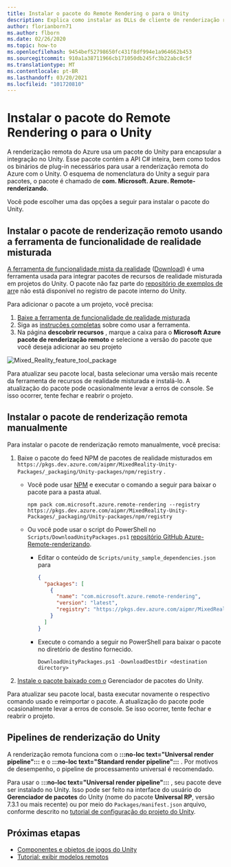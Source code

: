 ```yaml
---
title: Instalar o pacote do Remote Rendering o para o Unity
description: Explica como instalar as DLLs de cliente de renderização remota para o Unity
author: florianborn71
ms.author: flborn
ms.date: 02/26/2020
ms.topic: how-to
ms.openlocfilehash: 9454bef52798650fc431f8df994e1a964662b453
ms.sourcegitcommit: 910a1a38711966cb171050db245fc3b22abc8c5f
ms.translationtype: MT
ms.contentlocale: pt-BR
ms.lasthandoff: 03/20/2021
ms.locfileid: "101720810"
---
```

# <a name="install-the-remote-rendering-package-for-unity"></a>Instalar o pacote do Remote Rendering o para o Unity

A renderização remota do Azure usa um pacote do Unity para encapsular a integração no Unity.
Esse pacote contém a API C# inteira, bem como todos os binários de plug-in necessários para usar a renderização remota do Azure com o Unity.
O esquema de nomenclatura do Unity a seguir para pacotes, o pacote é chamado de **com. Microsoft. Azure. Remote-renderizando**.

Você pode escolher uma das opções a seguir para instalar o pacote do Unity.

## <a name="install-remote-rendering-package-using-the-mixed-reality-feature-tool"></a>Instalar o pacote de renderização remoto usando a ferramenta de funcionalidade de realidade misturada

[A ferramenta de funcionalidade mista da realidade](https://aka.ms/MRFeatureToolDocs) ([Download](https://aka.ms/mrfeaturetool)) é uma ferramenta usada para integrar pacotes de recursos de realidade misturada em projetos do Unity. O pacote não faz parte do [repositório de exemplos de arr](https://github.com/Azure/azure-remote-rendering)e não está disponível no registro de pacote interno do Unity.

Para adicionar o pacote a um projeto, você precisa:
1. [Baixe a ferramenta de funcionalidade de realidade misturada](https://aka.ms/mrfeaturetool)
1. Siga as [instruções completas](https://aka.ms/MRFeatureToolDocs) sobre como usar a ferramenta.
1. Na página **descobrir recursos** , marque a caixa para o **Microsoft Azure pacote de renderização remoto** e selecione a versão do pacote que você deseja adicionar ao seu projeto

![Mixed_Reality_feature_tool_package](media/mixed-reality-feature-tool-package.png)

Para atualizar seu pacote local, basta selecionar uma versão mais recente da ferramenta de recursos de realidade misturada e instalá-lo. A atualização do pacote pode ocasionalmente levar a erros de console. Se isso ocorrer, tente fechar e reabrir o projeto.

## <a name="install-remote-rendering-package-manually"></a>Instalar o pacote de renderização remota manualmente

Para instalar o pacote de renderização remoto manualmente, você precisa:

1. Baixe o pacote do feed NPM de pacotes de realidade misturados em `https://pkgs.dev.azure.com/aipmr/MixedReality-Unity-Packages/_packaging/Unity-packages/npm/registry` .
    * Você pode usar [NPM](https://www.npmjs.com/get-npm) e executar o comando a seguir para baixar o pacote para a pasta atual.
      ```
      npm pack com.microsoft.azure.remote-rendering --registry https://pkgs.dev.azure.com/aipmr/MixedReality-Unity-Packages/_packaging/Unity-packages/npm/registry
      ```

    * Ou você pode usar o script do PowerShell no `Scripts/DownloadUnityPackages.ps1` [repositório GitHub Azure-Remote-renderizando](https://github.com/Azure/azure-remote-rendering).
        * Editar o conteúdo de `Scripts/unity_sample_dependencies.json` para
          ```json
          {
            "packages": [
              {
                "name": "com.microsoft.azure.remote-rendering", 
                "version": "latest", 
                "registry": "https://pkgs.dev.azure.com/aipmr/MixedReality-Unity-Packages/_packaging/Unity-packages/npm/registry"
              }
            ]
          }
          ```

        * Execute o comando a seguir no PowerShell para baixar o pacote no diretório de destino fornecido.
          ```
          DownloadUnityPackages.ps1 -DownloadDestDir <destination directory>
          ```

1. [Instale o pacote baixado com o](https://docs.unity3d.com/Manual/upm-ui-tarball.html) Gerenciador de pacotes do Unity.

Para atualizar seu pacote local, basta executar novamente o respectivo comando usado e reimportar o pacote. A atualização do pacote pode ocasionalmente levar a erros de console. Se isso ocorrer, tente fechar e reabrir o projeto.

## <a name="unity-render-pipelines"></a>Pipelines de renderização do Unity

A renderização remota funciona com o **:::no-loc text="Universal render pipeline":::** e o **:::no-loc text="Standard render pipeline":::** . Por motivos de desempenho, o pipeline de processamento universal é recomendado.

Para usar o **:::no-loc text="Universal render pipeline":::** , seu pacote deve ser instalado no Unity. Isso pode ser feito na interface do usuário do **Gerenciador de pacotes** do Unity (nome do pacote **Universal RP**, versão 7.3.1 ou mais recente) ou por meio do `Packages/manifest.json` arquivo, conforme descrito no [tutorial de configuração do projeto do Unity](../../tutorials/unity/view-remote-models/view-remote-models.md#include-the-azure-remote-rendering-package).

## <a name="next-steps"></a>Próximas etapas

* [Componentes e objetos de jogos do Unity](objects-components.md)
* [Tutorial: exibir modelos remotos](../../tutorials/unity/view-remote-models/view-remote-models.md)
